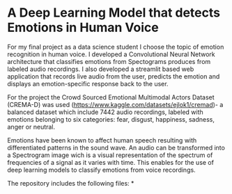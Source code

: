 # A Deep Learning Model that detects  Emotions in Human Voice

For my final project as a data science student I choose the topic of emotion recognition in human voice. I developed a Convolutional Neural Network architecture that classifies emotions from Spectograms produces from labeled audio recordings. I also developed a streamlit based web application that records live audio from the user, predicts the emotion and displays an emotion-specific response back to the user.

For the project the Crowd Sourced Emotional Multimodal Actors Dataset (CREMA-D) was used (https://www.kaggle.com/datasets/ejlok1/cremad)- a balanced dataset which include 7442 audio recordings, labeled with emotions belonging to six categories: fear, disgust, happiness, sadness, anger or neutral.

Emotions have been known to affect human speech resulting with differentiated patterns in the sound wave. An audio can be transformed into a Spectrogram image wich is a visual representation of the spectrum of frequencies of a signal as it varies with time. This enables for the use of deep learning models to classify emotions from voice recordings.

The repository includes the following files:
* 
